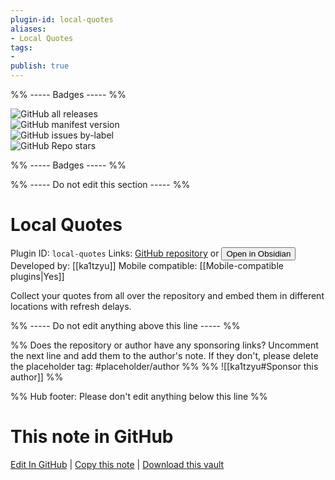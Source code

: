 ```yaml
---
plugin-id: local-quotes
aliases:
- Local Quotes
tags: 
- 
publish: true
---
```


%% ----- Badges ----- %%

![GitHub all releases](https://img.shields.io/github/downloads/ka1tzyu/local-quotes/total?color=573E7A&logo=github&style=for-the-badge)   
![GitHub manifest version](https://img.shields.io/github/manifest-json/v/ka1tzyu/local-quotes?color=573E7A&logo=github&style=for-the-badge)   
![GitHub issues by-label](https://img.shields.io/github/issues/ka1tzyu/local-quotes/help%20wanted?color=573E7A&logo=github&style=for-the-badge)   
![GitHub Repo stars](https://img.shields.io/github/stars/ka1tzyu/local-quotes?color=573E7A&logo=github&style=for-the-badge)

%% ----- Badges ----- %%

%% ----- Do not edit this section ----- %%

# Local Quotes

Plugin ID: `local-quotes`
Links: [GitHub repository](https://github.com/ka1tzyu/local-quotes) or [<button id=HH>Open in Obsidian</button>](obsidian://show-plugin?id=local-quotes)
Developed by: [[ka1tzyu]]
Mobile compatible: [[Mobile-compatible plugins|Yes]]

Collect your quotes from all over the repository and embed them in different locations with refresh delays.

%% ----- Do not edit anything above this line ----- %% 

%% Does the repository or author have any sponsoring links? Uncomment the next line and add them to the author's note. If they don't, please delete the placeholder tag: #placeholder/author %%
%% ![[ka1tzyu#Sponsor this author]] %%

%% Hub footer: Please don't edit anything below this line %%

# This note in GitHub

<span class="git-footer">[Edit In GitHub](https://github.dev/obsidian-community/obsidian-hub/blob/main/02%20-%20Community%20Expansions/02.05%20All%20Community%20Expansions/Plugins/local-quotes.md "git-hub-edit-note") | [Copy this note](https://raw.githubusercontent.com/obsidian-community/obsidian-hub/main/02%20-%20Community%20Expansions/02.05%20All%20Community%20Expansions/Plugins/local-quotes.md "git-hub-copy-note") | [Download this vault](https://github.com/obsidian-community/obsidian-hub/archive/refs/heads/main.zip "git-hub-download-vault") </span>
